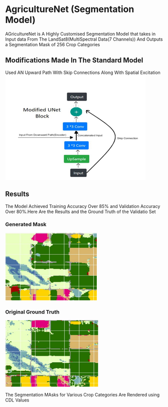 # AgricultureNet (Segmentation Model)

AGricultureNet is A Highly Customised Segmentation Model that takes in Input data From The LandSat8(MultiSpectral Data(7 Channels)) And Outputs a Segmentation Mask of 256 Crop Categories

## Modifications Made In The Standard Model
Used AN Upward Path With Skip Connections Along With Spatial Excitation 
![Results](Images/Modifications.png)

## Results

The Model Achieved Training Accuracy Over 85% and Validation Accuracy Over 80%.Here Are the Results and the Ground Truth of the Validatio Set 
### Generated Mask
![Results](Images/Generated_Mask.png)
### Original Ground Truth

![Results](Images/Original_Mask.png)

The Segmentation MAsks for Various Crop Categories Are Rendered using CDL Values 
